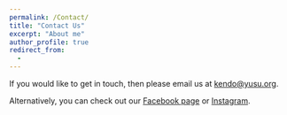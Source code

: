 ```yaml
---
permalink: /Contact/
title: "Contact Us"
excerpt: "About me"
author_profile: true
redirect_from: 
  - 
---
```


If you would like to get in touch, then please email us at kendo@yusu.org.

Alternatively, you can check out our [Facebook page](https://www.facebook.com/groups/20389861477/) or [Instagram](https://www.instagram.com/uoy_kendo/?hl=en-gb).